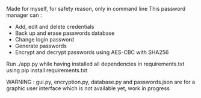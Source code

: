 Made for myself, for safety reason, only in command line
This password manager can :
- Add, edit and delete credentials
- Back up and erase passwords database
- Change login password
- Generate passwords
- Encrypt and decrypt passwords using AES-CBC with SHA256

Run ./app.py while having installed all dependencies in requirements.txt using pip install requirements.txt

WARNING : gui.py, encryption.py, database.py and passwords.json are for a graphic user interface which is not available yet, work in progress
